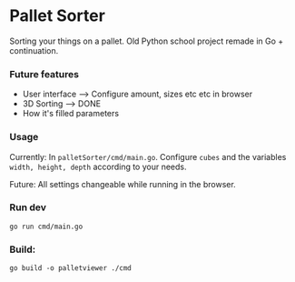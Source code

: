 # Pallet Sorter

Sorting your things on a pallet.
Old Python school project remade in Go + continuation.

### Future features

- User interface --> Configure amount, sizes etc etc in browser
- 3D Sorting --> DONE
- How it's filled parameters

### Usage

Currently:
In ```palletSorter/cmd/main.go```. Configure ```cubes``` and the variables ```width, height, depth``` according to your needs.

Future:
All settings changeable while running in the browser.

### Run dev

```go run cmd/main.go```

### Build:

```go build -o palletviewer ./cmd```
